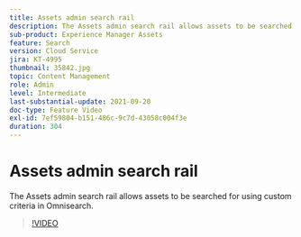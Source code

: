 ```yaml
---
title: Assets admin search rail
description: The Assets admin search rail allows assets to be searched for using custom criteria in Omnisearch.
sub-product: Experience Manager Assets
feature: Search
version: Cloud Service
jira: KT-4995
thumbnail: 35842.jpg
topic: Content Management
role: Admin
level: Intermediate
last-substantial-update: 2021-09-20
doc-type: Feature Video
exl-id: 7ef59804-b151-486c-9c7d-43058c004f3e
duration: 304
---
```

# Assets admin search rail

The Assets admin search rail allows assets to be searched for using custom criteria in Omnisearch. 

>[!VIDEO](https://video.tv.adobe.com/v/35842?quality=12&learn=on)
